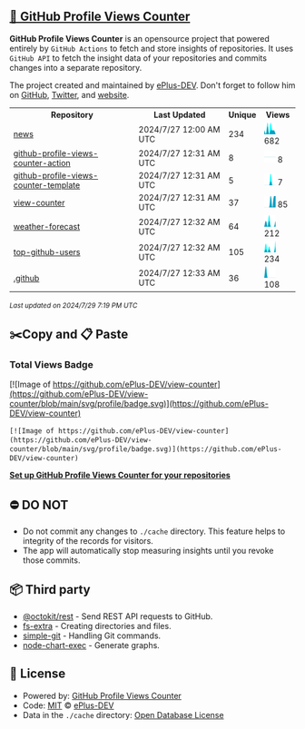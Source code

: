 ## [🚀 GitHub Profile Views Counter](https://github.com/ePlus-DEV/github-profile-views-counter-template)
**GitHub Profile Views Counter** is an opensource project that powered entirely by  `GitHub Actions` to fetch and store insights of repositories.
It uses `GitHub API` to fetch the insight data of your repositories and commits changes into a separate repository.

The project created and maintained by [ePlus-DEV](https://github.com/ePlus-DEV). Don't forget to follow him on [GitHub](https://github.com/ePlus-DEV), [Twitter](https://twitter.com/david_nguyen94), and [website](https://eplus.dev/).

<table>
	<tr>
		<th>
			Repository
		</th>
		<th>
			Last Updated
		</th>
		<th>
			Unique
		</th>
		<th>
			Views
		</th>
	</tr>
	<tr>
		<td>
			<a href="https://github.com/ePlus-DEV/view-counter/tree/main/readme/745030381/week.md">
				news
			</a>
		</td>
		<td>
			2024/7/27 12:00 AM UTC
		</td>
		<td>
			234
		</td>
		<td>
			<img alt="Response time graph" src="https://github.com/ePlus-DEV/view-counter/raw/main/graph/745030381/small/week.png" height="20"> 682
		</td>
	</tr>
	<tr>
		<td>
			<a href="https://github.com/ePlus-DEV/view-counter/tree/main/readme/749627856/week.md">
				github-profile-views-counter-action
			</a>
		</td>
		<td>
			2024/7/27 12:31 AM UTC
		</td>
		<td>
			8
		</td>
		<td>
			<img alt="Response time graph" src="https://github.com/ePlus-DEV/view-counter/raw/main/graph/749627856/small/week.png" height="20"> 8
		</td>
	</tr>
	<tr>
		<td>
			<a href="https://github.com/ePlus-DEV/view-counter/tree/main/readme/749706189/week.md">
				github-profile-views-counter-template
			</a>
		</td>
		<td>
			2024/7/27 12:31 AM UTC
		</td>
		<td>
			5
		</td>
		<td>
			<img alt="Response time graph" src="https://github.com/ePlus-DEV/view-counter/raw/main/graph/749706189/small/week.png" height="20"> 7
		</td>
	</tr>
	<tr>
		<td>
			<a href="https://github.com/ePlus-DEV/view-counter/tree/main/readme/749818534/week.md">
				view-counter
			</a>
		</td>
		<td>
			2024/7/27 12:31 AM UTC
		</td>
		<td>
			37
		</td>
		<td>
			<img alt="Response time graph" src="https://github.com/ePlus-DEV/view-counter/raw/main/graph/749818534/small/week.png" height="20"> 85
		</td>
	</tr>
	<tr>
		<td>
			<a href="https://github.com/ePlus-DEV/view-counter/tree/main/readme/691005143/week.md">
				weather-forecast
			</a>
		</td>
		<td>
			2024/7/27 12:32 AM UTC
		</td>
		<td>
			64
		</td>
		<td>
			<img alt="Response time graph" src="https://github.com/ePlus-DEV/view-counter/raw/main/graph/691005143/small/week.png" height="20"> 212
		</td>
	</tr>
	<tr>
		<td>
			<a href="https://github.com/ePlus-DEV/view-counter/tree/main/readme/749591754/week.md">
				top-github-users
			</a>
		</td>
		<td>
			2024/7/27 12:32 AM UTC
		</td>
		<td>
			105
		</td>
		<td>
			<img alt="Response time graph" src="https://github.com/ePlus-DEV/view-counter/raw/main/graph/749591754/small/week.png" height="20"> 234
		</td>
	</tr>
	<tr>
		<td>
			<a href="https://github.com/ePlus-DEV/view-counter/tree/main/readme/685088620/week.md">
				.github
			</a>
		</td>
		<td>
			2024/7/27 12:33 AM UTC
		</td>
		<td>
			36
		</td>
		<td>
			<img alt="Response time graph" src="https://github.com/ePlus-DEV/view-counter/raw/main/graph/685088620/small/week.png" height="20"> 108
		</td>
	</tr>
</table>

<small><i>Last updated on 2024/7/29 7:19 PM UTC</i></small>

## ✂️Copy and 📋 Paste
### Total Views Badge
[![Image of https://github.com/ePlus-DEV/view-counter](https://github.com/ePlus-DEV/view-counter/blob/main/svg/profile/badge.svg)](https://github.com/ePlus-DEV/view-counter)

```readme
[![Image of https://github.com/ePlus-DEV/view-counter](https://github.com/ePlus-DEV/view-counter/blob/main/svg/profile/badge.svg)](https://github.com/ePlus-DEV/view-counter)
```
[**Set up GitHub Profile Views Counter for your repositories**](https://github.com/ePlus-DEV/github-profile-views-counter-template)
## ⛔ DO NOT
- Do not commit any changes to `./cache` directory. This feature helps to integrity of the records for visitors.
- The app will automatically stop measuring insights until you revoke those commits.
## 📦 Third party

- [@octokit/rest](https://www.npmjs.com/package/@octokit/rest) - Send REST API requests to GitHub.
- [fs-extra](https://www.npmjs.com/package/fs-extra) - Creating directories and files.
- [simple-git](https://www.npmjs.com/package/simple-git) - Handling Git commands.
- [node-chart-exec](https://www.npmjs.com/package/node-chart-exec) - Generate graphs.
## 📄 License
- Powered by: [GitHub Profile Views Counter](https://github.com/ePlus-DEV/github-profile-views-counter-template)
- Code: [MIT](./LICENSE) © [ePlus-DEV](https://github.com/ePlus-DEV)
- Data in the `./cache` directory: [Open Database License](https://opendatacommons.org/licenses/odbl/1-0/)